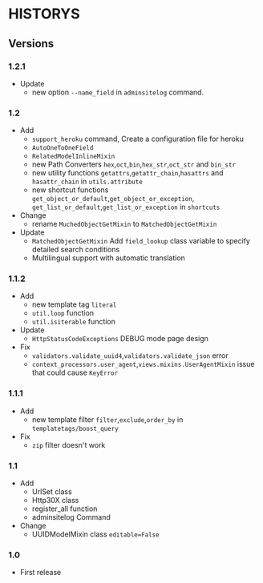 # HISTORYS  

## Versions  

### 1.2.1

- Update  
  - new option `--name_field` in `adminsitelog` command.  

### 1.2  

- Add  
  - `support_heroku` command, Create a configuration file for heroku  
  - `AutoOneToOneField`  
  - `RelatedModelInlineMixin`  
  - new Path Converters `hex`,`oct`,`bin`,`hex_str`,`oct_str` and `bin_str`  
  - new utility functions `getattrs`,`getattr_chain`,`hasattrs` and `hasattr_chain` in `utils.attribute`  
  - new shortcut functions `get_object_or_default`,`get_object_or_exception`, `get_list_or_default`,`get_list_or_exception` in `shortcuts`  
- Change  
  - rename `MuchedObjectGetMixin` to `MatchedObjectGetMixin`  
- Update  
  - `MatchedObjectGetMixin` Add `field_lookup` class variable to specify detailed search conditions  
  - Multilingual support with automatic translation  

### 1.1.2  

- Add  
  - new template tag `literal`  
  - `util.loop` function  
  - `util.isiterable` function  
- Update  
  - `HttpStatusCodeExceptions` DEBUG mode page design  
- Fix  
  - `validators.validate_uuid4`,`validators.validate_json` error  
  - `context_processors.user_agent`,`views.mixins.UserAgentMixin` issue that could cause `KeyError`  

### 1.1.1  

- Add  
  - new template filter `filter`,`exclude`,`order_by` in `templatetags/boost_query`
- Fix  
  - `zip` filter doesn't work

### 1.1  

- Add  
  - UrlSet class  
  - Http30X class  
  - register_all function  
  - adminsitelog Command  
- Change  
  - UUIDModelMixin class `editable=False`  

### 1.0  

- First release  
